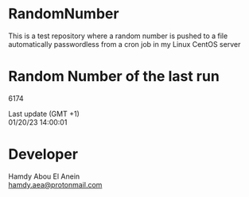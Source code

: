 # RandomNumber    
This is a test repository where a random number is pushed to a file automatically passwordless from a cron job in my Linux CentOS server    
# Random Number of the last run   
6174
      
Last update (GMT +1)    
01/20/23 14:00:01
# Developer    
Hamdy Abou El Anein   
hamdy.aea@protonmail.com
